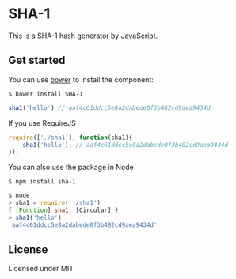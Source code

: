 SHA-1
===

This is a SHA-1 hash generator by JavaScript.

## Get started

You can use [bower](http://bower.io/) to install the component:

```
$ bower install SHA-1
```

```js
sha1('hello') // aaf4c61ddcc5e8a2dabede0f3b482cd9aea9434d
```
If you use RequireJS

```js
require(['./sha1'], function(sha1){
    sha1('hello'); // aaf4c61ddcc5e8a2dabede0f3b482cd9aea9434d
});
```

You can also use the package in Node

```
$ npm install sha-1
```

```js
$ node
> sha1 = require('./sha1')
{ [Function] sha1: [Circular] }
> sha1('hello')
'aaf4c61ddcc5e8a2dabede0f3b482cd9aea9434d'
```

## License

Licensed under MIT
